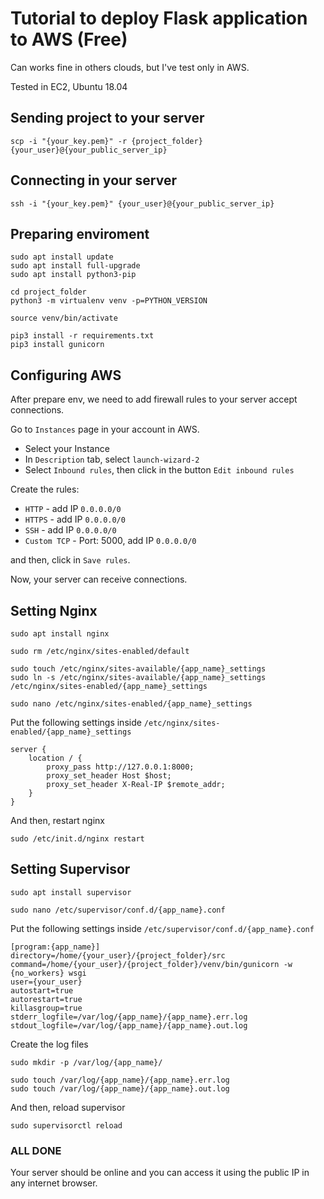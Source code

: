 # Tutorial to deploy Flask application to AWS (Free)

Can works fine in others clouds, but I've test only in AWS.

Tested in EC2, Ubuntu 18.04

## Sending project to your server
    scp -i "{your_key.pem}" -r {project_folder} {your_user}@{your_public_server_ip}

## Connecting in your server

    ssh -i "{your_key.pem}" {your_user}@{your_public_server_ip}    

## Preparing enviroment
    sudo apt install update
    sudo apt install full-upgrade
    sudo apt install python3-pip

    cd project_folder
    python3 -m virtualenv venv -p=PYTHON_VERSION

    source venv/bin/activate

    pip3 install -r requirements.txt
    pip3 install gunicorn

## Configuring AWS

After prepare env, we need to add firewall rules to your server accept connections.

Go to `Instances` page in your account in AWS.

* Select your Instance
* In `Description` tab, select `launch-wizard-2`
* Select `Inbound rules`, then click in the button `Edit inbound rules`

Create the rules:

* `HTTP` - add IP `0.0.0.0/0`
* `HTTPS` - add IP `0.0.0.0/0`
* `SSH` - add IP `0.0.0.0/0`
* `Custom TCP` - Port: 5000, add IP `0.0.0.0/0`

and then, click in `Save rules`.

Now, your server can receive connections.

## Setting Nginx

    sudo apt install nginx

    sudo rm /etc/nginx/sites-enabled/default

    sudo touch /etc/nginx/sites-available/{app_name}_settings
    sudo ln -s /etc/nginx/sites-available/{app_name}_settings /etc/nginx/sites-enabled/{app_name}_settings

    sudo nano /etc/nginx/sites-enabled/{app_name}_settings

Put the following settings inside `/etc/nginx/sites-enabled/{app_name}_settings`

    server {
        location / {
            proxy_pass http://127.0.0.1:8000;
            proxy_set_header Host $host;
            proxy_set_header X-Real-IP $remote_addr;
        }
    }


And then, restart nginx

    sudo /etc/init.d/nginx restart

## Setting Supervisor


    sudo apt install supervisor

    sudo nano /etc/supervisor/conf.d/{app_name}.conf

Put the following settings inside `/etc/supervisor/conf.d/{app_name}.conf`

    [program:{app_name}]
    directory=/home/{your_user}/{project_folder}/src
    command=/home/{your_user}/{project_folder}/venv/bin/gunicorn -w {no_workers} wsgi
    user={your_user}
    autostart=true
    autorestart=true
    killasgroup=true
    stderr_logfile=/var/log/{app_name}/{app_name}.err.log
    stdout_logfile=/var/log/{app_name}/{app_name}.out.log

Create the log files

    sudo mkdir -p /var/log/{app_name}/

    sudo touch /var/log/{app_name}/{app_name}.err.log
    sudo touch /var/log/{app_name}/{app_name}.out.log

And then, reload supervisor

    sudo supervisorctl reload

### ALL DONE

Your server should be online and you can access it using the public IP in any internet browser.